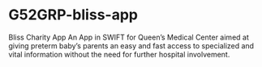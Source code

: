 # G52GRP-bliss-app
Bliss Charity App
An App in SWIFT for Queen’s Medical Center aimed at giving preterm baby’s parents an easy and fast access to specialized and vital information without the need for further hospital involvement.
